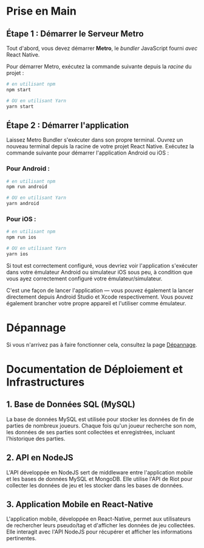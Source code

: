 # Prise en Main

<!-- > **Remarque** : Assurez-vous d'avoir complété les instructions de [Configuration de l'Environnement - React Native](https://reactnative.dev/docs/environment-setup) jusqu'à l'étape "Créer une nouvelle application", avant de continuer. -->

## Étape 1 : Démarrer le Serveur Metro

Tout d'abord, vous devez démarrer **Metro**, le _bundler_ JavaScript fourni _avec_ React Native.

Pour démarrer Metro, exécutez la commande suivante depuis la _racine_ du projet :

```bash
# en utilisant npm
npm start

# OU en utilisant Yarn
yarn start
```

## Étape 2 : Démarrer l'application

Laissez Metro Bundler s'exécuter dans son propre terminal. Ouvrez un nouveau terminal depuis la racine de votre projet React Native. Exécutez la commande suivante pour démarrer l'application Android ou iOS :

### Pour Android :

```bash
# en utilisant npm
npm run android

# OU en utilisant Yarn
yarn android
```

### Pour iOS :

```bash
# en utilisant npm
npm run ios

# OU en utilisant Yarn
yarn ios
```

Si tout est correctement configuré, vous devriez voir l'application s'exécuter dans votre émulateur Android ou simulateur iOS sous peu, à condition que vous ayez correctement configuré votre émulateur/simulateur.

C'est une façon de lancer l'application — vous pouvez également la lancer directement depuis Android Studio et Xcode respectivement.
Vous pouvez également brancher votre propre appareil et l'utiliser comme émulateur.

# Dépannage

Si vous n'arrivez pas à faire fonctionner cela, consultez la page [Dépannage](https://reactnative.dev/docs/troubleshooting).

# Documentation de Déploiement et Infrastructures

## 1. Base de Données SQL (MySQL)

La base de données MySQL est utilisée pour stocker les données de fin de parties de nombreux joueurs. Chaque fois qu'un joueur recherche son nom, les données de ses parties sont collectées et enregistrées, incluant l'historique des parties.

## 2. API en NodeJS

L'API développée en NodeJS sert de middleware entre l'application mobile et les bases de données MySQL et MongoDB. Elle utilise l'API de Riot pour collecter les données de jeu et les stocker dans les bases de données.

## 3. Application Mobile en React-Native

L'application mobile, développée en React-Native, permet aux utilisateurs de rechercher leurs pseudo/tag et d'afficher les données de jeu collectées. Elle interagit avec l'API NodeJS pour récupérer et afficher les informations pertinentes.
